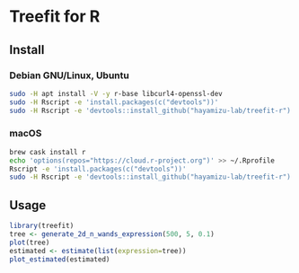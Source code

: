 # Treefit for R

## Install

### Debian GNU/Linux, Ubuntu

```bash
sudo -H apt install -V -y r-base libcurl4-openssl-dev
sudo -H Rscript -e 'install.packages(c("devtools"))'
sudo -H Rscript -e 'devtools::install_github("hayamizu-lab/treefit-r")'
```

### macOS

```bash
brew cask install r
echo 'options(repos="https://cloud.r-project.org")' >> ~/.Rprofile
Rscript -e 'install.packages(c("devtools"))'
sudo -H Rscript -e 'devtools::install_github("hayamizu-lab/treefit-r")'
```

## Usage

```R
library(treefit)
tree <- generate_2d_n_wands_expression(500, 5, 0.1)
plot(tree)
estimated <- estimate(list(expression=tree))
plot_estimated(estimated)
```
